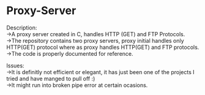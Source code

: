 # Proxy-Server

Description:<br/>
->A proxy server created in C, handles HTTP (GET) and FTP Protocols.<br/>
->The repository contains two proxy servers, proxy initial handles only HTTP(GET) protocol where as proxy handles HTTP(GET)
  and FTP protocols.<br/>
->The code is properly documented for reference.<br/>

Issues:<br/>
->It is definitly not efficient or elegant, it has just been one of the projects I tried and have manged to pull off :)<br/>
->It might run into broken pipe error at certain ocasions.<br/>

